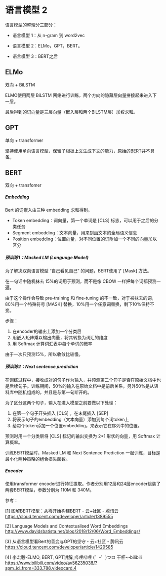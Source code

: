 # 语言模型 2

语言模型的整理分三部分：

+ 语言模型 1：从 n-gram 到 word2vec

+ 语言模型 2：ELMo，GPT，BERT。

+ 语言模型 3：BERT之后

## ELMo

双向 + BiLSTM

ELMO使用两层 BiLSTM 网络进行训练，两个方向的隐藏层向量拼接起来进入下一层。

最后得到的词向量是三层向量（嵌入层和两个BiLSTM层）加权求和。



## GPT

单向 + transformer

坚持使用单向语言模型，保留了根据上文生成下文的能力，原始的BERT并不具备。



## BERT

双向 + transfomer

##### Embedding

Bert 的词嵌入由三种 embedding 求和得到。

+ Token embedding：词向量，第一个单词是 [CLS] 标志，可以用于之后的分类任务
+ Segment embedding：文本向量，用来刻画文本的全局语义信息
+ Position embedding：位置向量，对不同位置的词附加一个不同的向量加以区分



##### 预训练1：Masked LM (Language Model)

为了解决双向语言模型 “自己看见自己” 的问题，BERT使用了 [Mask] 方法。

在一句话中随机抹去 15%的词用于预测，而不是像 CBOW 一样把每个词都预测一遍。

由于这个操作会导致 pre-training 和 fine-tuning 的不一致，对于被抹去的词，80%用一个特殊符号 [MASK] 替换，10%用一个任意词替换，剩下10%保持不变。

步骤：

1. 在encoder的输出上添加一个分类层
2. 用嵌入矩阵乘以输出向量，将其转换为词汇的维度
3. 用 Softmax 计算词汇表中每个单词的概率

由于一次只预测15%，所以收敛比较慢。



##### 预训练2：Next sentence prediction

在训练过程中，接收成对的句子作为输入，并预测第二个句子是否在原始文档中也是后续句子。训练期间，50%的输入在原始文档中是前后关系，另外50%是从语料库中随机组成的，并且是与第一句断开的。

为了区分这两个句子，输入在进入模型之前要做以下处理：

1. 在第一个句子开头插入 [CLS] ，在末尾插入 [SEP]
2. 将表示句子的embedding（文本向量）添加到每个词token上
3. 给每个token添加一个位置embedding，来表示它在序列中的位置。

预测时用一个分类层将 [CLS] 标记的输出变换为 2*1 形状的向量，用 Softmax 计算概率。



训练BERT模型时，Masked LM 和 Next Sentence Prediction 一起训练，目标是最小化两种策略的组合损失函数。



##### Encoder

使用transformer encoder进行特征提取。作者分别用12层和24层encoder组装了两套BERT模型，参数分别为 110M 和 340M。



参考：

[1] 图解BERT模型：从零开始构建BERT - 云+社区 - 腾讯云
https://cloud.tencent.com/developer/article/1389555

[2] Language Models and Contextualised Word Embeddings
http://www.davidsbatista.net/blog/2018/12/06/Word_Embeddings/

[3] 从语言模型看Bert的善变与GPT的坚守 - 云+社区 - 腾讯云
https://cloud.tencent.com/developer/article/1429585

[4] 李宏毅-ELMO, BERT, GPT讲解_哔哩哔哩 (゜-゜)つロ 干杯~-bilibili
https://www.bilibili.com/video/av56235038/?spm_id_from=333.788.videocard.4